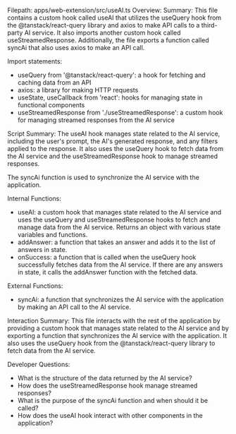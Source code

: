 Filepath: apps/web-extension/src/useAI.ts
Overview: Summary:
This file contains a custom hook called useAI that utilizes the useQuery hook from the @tanstack/react-query library and axios to make API calls to a third-party AI service. It also imports another custom hook called useStreamedResponse. Additionally, the file exports a function called syncAi that also uses axios to make an API call.

Import statements:
- useQuery from '@tanstack/react-query': a hook for fetching and caching data from an API
- axios: a library for making HTTP requests
- useState, useCallback from 'react': hooks for managing state in functional components
- useStreamedResponse from './useStreamedResponse': a custom hook for managing streamed responses from the AI service

Script Summary:
The useAI hook manages state related to the AI service, including the user's prompt, the AI's generated response, and any filters applied to the response. It also uses the useQuery hook to fetch data from the AI service and the useStreamedResponse hook to manage streamed responses.

The syncAi function is used to synchronize the AI service with the application.

Internal Functions:
- useAI: a custom hook that manages state related to the AI service and uses the useQuery and useStreamedResponse hooks to fetch and manage data from the AI service. Returns an object with various state variables and functions.
- addAnswer: a function that takes an answer and adds it to the list of answers in state.
- onSuccess: a function that is called when the useQuery hook successfully fetches data from the AI service. If there are any answers in state, it calls the addAnswer function with the fetched data.

External Functions:
- syncAi: a function that synchronizes the AI service with the application by making an API call to the AI service.

Interaction Summary:
This file interacts with the rest of the application by providing a custom hook that manages state related to the AI service and by exporting a function that synchronizes the AI service with the application. It also uses the useQuery hook from the @tanstack/react-query library to fetch data from the AI service.

Developer Questions:
- What is the structure of the data returned by the AI service?
- How does the useStreamedResponse hook manage streamed responses?
- What is the purpose of the syncAi function and when should it be called?
- How does the useAI hook interact with other components in the application?

